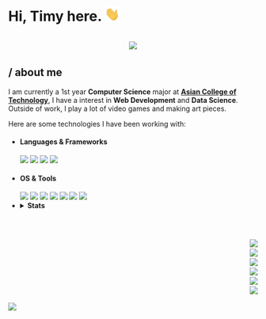 <h1>Hi, Timy here. <img src="https://github.com/TimyVillarmia/TimyVillarmia/blob/main/wave.gif" width="30px"></h1>

<h2 align="center">
   <img src="https://readme-typing-svg.herokuapp.com?font=montserrat&size=25&color=AEFEFF&center=true&vCenter=true&width=600&lines=%2FComputer+Science+major;%2FAspiring+Full-Stack+Software+Engineer">
</h2>

<div>
   <h2>/ about me</h2>
   <p>I am currently a 1st year <strong>Computer Science</strong> major at <a href="https://www.act.edu.ph/"><strong>Asian College of Technology</strong></a>, I have a interest in <strong>Web Development</strong> and <strong>Data Science</strong>. Outside of work, I play a lot of video games and making art pieces.</p>
   
   <p>Here are some technologies I have been working with:</p>
      <ul>
         <li><h4>Languages & Frameworks</h4></li>
            <img src="https://img.shields.io/badge/python-000000?style=for-the-badge&logo=python&logoColor=white"/>
            <img src="https://img.shields.io/badge/c%23-000000.svg?style=for-the-badge&logo=c-sharp&logoColor=white"/>
            <img src="https://img.shields.io/badge/HTML-000000?style=for-the-badge&logo=html5&logoColor=white"/>
            <img src="https://img.shields.io/badge/.NET-000000?style=for-the-badge&logo=.net&logoColor=white"/>
         <li><h4>OS & Tools</h4></li>
            <img src="https://img.shields.io/badge/Windows-000000?style=for-the-badge&logo=windows&logoColor=white"/>
            <img src="https://img.shields.io/badge/Ubuntu-000000?style=for-the-badge&logo=ubuntu&logoColor=white"/>
            <img src="https://img.shields.io/badge/-Github-000000?logo=Github&style=for-the-badge&logoColor=white"/>
            <img src="https://img.shields.io/badge/Visual%20Studio%20Code-000000.svg?style=for-the-badge&logo=visual-studio-code&logoColor=white"/>
            <img src="https://img.shields.io/badge/Visual%20Studio-000000.svg?style=for-the-badge&logo=visual-studio&logoColor=white"/>
            <img src="https://img.shields.io/badge/adobeillustrator-000000.svg?style=for-the-badge&logo=adobeillustrator&logoColor=white"/>
            <img src="https://img.shields.io/badge/adobephotoshop-000000.svg?style=for-the-badge&logo=adobephotoshop&logoColor=white"/>
         <li>
            <details>
               <summary><strong>Stats</strong></summary>
               <img src="https://github-readme-stats.vercel.app/api?username=TimyVillarmia&show_icons=true&theme=dark"/>
               <img src="https://github-readme-stats.vercel.app/api/top-langs/?username=TimyVillarmia&layout=compact&theme=dark"/>
            </details>
         </li>
      </ul>
<h2></h2>
</div>  
<br>
<div>
<p>
   <ul align="right">
        <img src="https://readme-typing-svg.herokuapp.com?font=montserrat&size=15&color=AEFEFF&width=160&height=30&lines=%2F+connect+with+me"/>
        <br><a href="https://github.com/TimyVillarmia/"><img src="https://img.shields.io/badge/-Github-000000?style=for-the-badge&logo=Github&logoColor=white"/></a><br>
        <a href="https://www.linkedin.com/in/timyvillarmia/"><img src="https://img.shields.io/badge/-LinkedIn-000000?style=for-the-badge&logo=LinkedIn&logoColor=white"/></a><br>
        <a href="mailto:timyvillarmia@gmail.com" target="_blank"><img src="https://img.shields.io/badge/-Gmail-000000?style=for-the-badge&logo=Gmail&logoColor=white"/></a><br>
        <a href="https://www.facebook.com/VillarmiaTimy"><img src="https://img.shields.io/badge/-Facebook-000000?style=for-the-badge&logo=Facebook&logoColor=white"/></a><br>
      <a href="https://www.instagram.com/ymmtyy_/"><img src="https://img.shields.io/badge/-Instagram-000000?style=for-the-badge&logo=Instagram&logoColor=white"/></a>
      </ul>
</p>
</div>


<img src="https://visitor-badge.glitch.me/badge?page_id=timyvillarmia.visitor-badge">


